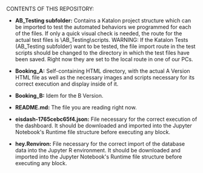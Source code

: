 CONTENTS OF THIS REPOSITORY:

- **AB_Testing subfolder:** Contains a Katalon project structure which can be imported to test the automated behaviors we programmed for each of the files. If only a quick visual check is needed, the route for the actual test files is \AB_Testing\scripts. WARNING: If the Katalon Tests (AB_Testing subfolder) want to be tested, the file import route in the test scripts should be changed to the directory in which the test files have been saved. Right now they are set to the local route in one of our PCs.

- **Booking_A:** Self-containing HTML directory, with the actual A Version HTML file as well as the necessary images and scripts necessary for its correct execution and display inside of it.

- **Booking_B:** Idem for the B Version.

- **README.md:** The file you are reading right now.

- **eisdash-1765cebc65f4.json:** File necessary for the correct execution of the dashboard. It should be downloaded and imported into the Jupyter Notebook's Runtime file structure before executing any block.

- **hey.Renviron:** File necessary for the correct import of the database data into the Jupyter R environment. It should be downloaded and imported into the Jupyter Notebook's Runtime file structure before executing any block.
